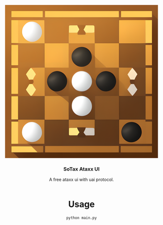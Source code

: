 <div align="center">
  <img src="image/icon.png">
  <h3>SoTax Ataxx UI</h3>
  A free ataxx ui with uai protocol.
  <br>
  <br>

# Usage

```
python main.py
```
